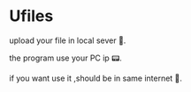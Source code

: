 # Ufiles

upload your file in local sever 💾.

the program use your PC ip 📟.

if you want use it ,should be in same internet 📡.
